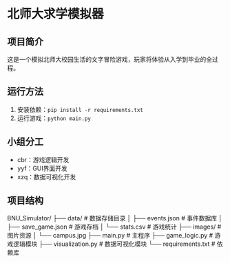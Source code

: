 # 北师大求学模拟器

## 项目简介
这是一个模拟北师大校园生活的文字冒险游戏，玩家将体验从入学到毕业的全过程。

## 运行方法
1. 安装依赖：`pip install -r requirements.txt`
2. 运行游戏：`python main.py`

## 小组分工
- cbr：游戏逻辑开发
- yyf：GUI界面开发
- xzq：数据可视化开发

## 项目结构
BNU_Simulator/
├── data/                  # 数据存储目录
│   ├── events.json        # 事件数据库
│   ├── save_game.json     # 游戏存档
│   └── stats.csv          # 游戏统计
├── images/                # 图片资源
│   └── campus.jpg
├── main.py                # 主程序
├── game_logic.py          # 游戏逻辑模块
├── visualization.py       # 数据可视化模块
└── requirements.txt       # 依赖库
